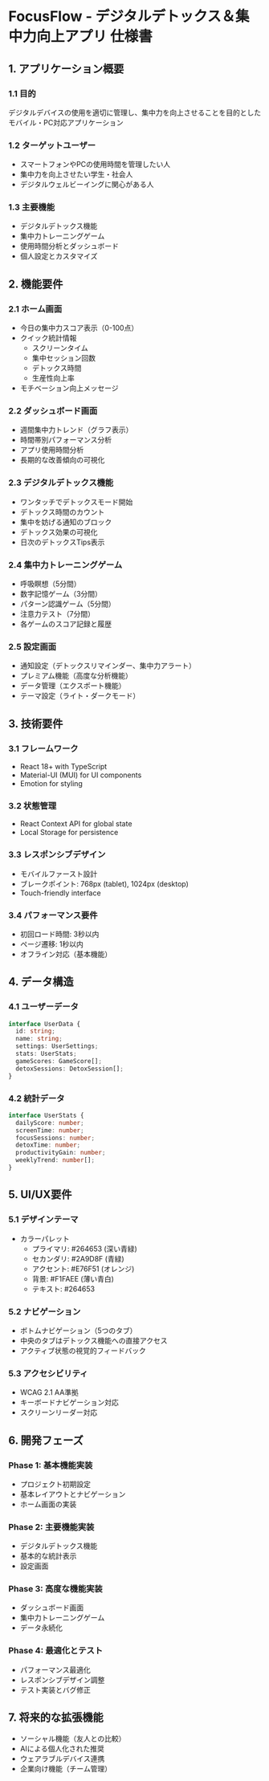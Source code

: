 # FocusFlow - デジタルデトックス＆集中力向上アプリ 仕様書

## 1. アプリケーション概要

### 1.1 目的
デジタルデバイスの使用を適切に管理し、集中力を向上させることを目的としたモバイル・PC対応アプリケーション

### 1.2 ターゲットユーザー
- スマートフォンやPCの使用時間を管理したい人
- 集中力を向上させたい学生・社会人
- デジタルウェルビーイングに関心がある人

### 1.3 主要機能
- デジタルデトックス機能
- 集中力トレーニングゲーム
- 使用時間分析とダッシュボード
- 個人設定とカスタマイズ

## 2. 機能要件

### 2.1 ホーム画面
- 今日の集中力スコア表示（0-100点）
- クイック統計情報
  - スクリーンタイム
  - 集中セッション回数
  - デトックス時間
  - 生産性向上率
- モチベーション向上メッセージ

### 2.2 ダッシュボード画面
- 週間集中力トレンド（グラフ表示）
- 時間帯別パフォーマンス分析
- アプリ使用時間分析
- 長期的な改善傾向の可視化

### 2.3 デジタルデトックス機能
- ワンタッチでデトックスモード開始
- デトックス時間のカウント
- 集中を妨げる通知のブロック
- デトックス効果の可視化
- 日次のデトックスTips表示

### 2.4 集中力トレーニングゲーム
- 呼吸瞑想（5分間）
- 数字記憶ゲーム（3分間）
- パターン認識ゲーム（5分間）
- 注意力テスト（7分間）
- 各ゲームのスコア記録と履歴

### 2.5 設定画面
- 通知設定（デトックスリマインダー、集中力アラート）
- プレミアム機能（高度な分析機能）
- データ管理（エクスポート機能）
- テーマ設定（ライト・ダークモード）

## 3. 技術要件

### 3.1 フレームワーク
- React 18+ with TypeScript
- Material-UI (MUI) for UI components
- Emotion for styling

### 3.2 状態管理
- React Context API for global state
- Local Storage for persistence

### 3.3 レスポンシブデザイン
- モバイルファースト設計
- ブレークポイント: 768px (tablet), 1024px (desktop)
- Touch-friendly interface

### 3.4 パフォーマンス要件
- 初回ロード時間: 3秒以内
- ページ遷移: 1秒以内
- オフライン対応（基本機能）

## 4. データ構造

### 4.1 ユーザーデータ
```typescript
interface UserData {
  id: string;
  name: string;
  settings: UserSettings;
  stats: UserStats;
  gameScores: GameScore[];
  detoxSessions: DetoxSession[];
}
```

### 4.2 統計データ
```typescript
interface UserStats {
  dailyScore: number;
  screenTime: number;
  focusSessions: number;
  detoxTime: number;
  productivityGain: number;
  weeklyTrend: number[];
}
```

## 5. UI/UX要件

### 5.1 デザインテーマ
- カラーパレット
  - プライマリ: #264653 (深い青緑)
  - セカンダリ: #2A9D8F (青緑)
  - アクセント: #E76F51 (オレンジ)
  - 背景: #F1FAEE (薄い青白)
  - テキスト: #264653

### 5.2 ナビゲーション
- ボトムナビゲーション（5つのタブ）
- 中央のタブはデトックス機能への直接アクセス
- アクティブ状態の視覚的フィードバック

### 5.3 アクセシビリティ
- WCAG 2.1 AA準拠
- キーボードナビゲーション対応
- スクリーンリーダー対応

## 6. 開発フェーズ

### Phase 1: 基本機能実装
- プロジェクト初期設定
- 基本レイアウトとナビゲーション
- ホーム画面の実装

### Phase 2: 主要機能実装
- デジタルデトックス機能
- 基本的な統計表示
- 設定画面

### Phase 3: 高度な機能実装
- ダッシュボード画面
- 集中力トレーニングゲーム
- データ永続化

### Phase 4: 最適化とテスト
- パフォーマンス最適化
- レスポンシブデザイン調整
- テスト実装とバグ修正

## 7. 将来的な拡張機能

- ソーシャル機能（友人との比較）
- AIによる個人化された推奨
- ウェアラブルデバイス連携
- 企業向け機能（チーム管理）